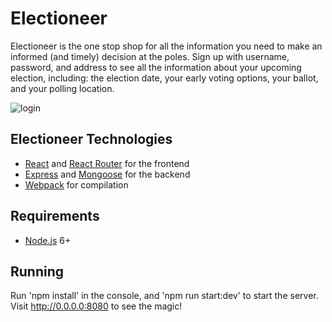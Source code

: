 # Electioneer

Electioneer is the one stop shop for all the information you need to make an informed (and timely) decision at the poles. Sign up with username, password, and address to see all the information about your upcoming election, including: the election date, your early voting options, your ballot, and your polling location. 

![login](https://github.com/bitze003/Project-3/client/public/assets/img/login.png)

## Electioneer Technologies
- [React](https://facebook.github.io/react/) and [React Router](https://reacttraining.com/react-router/) for the frontend
- [Express](http://expressjs.com/) and [Mongoose](http://mongoosejs.com/) for the backend
- [Webpack](https://webpack.github.io/) for compilation

## Requirements

- [Node.js](https://nodejs.org/en/) 6+

## Running

Run 'npm install' in the console, and 'npm run start:dev' to start the server. 
Visit http://0.0.0.0:8080 to see the magic!
```
